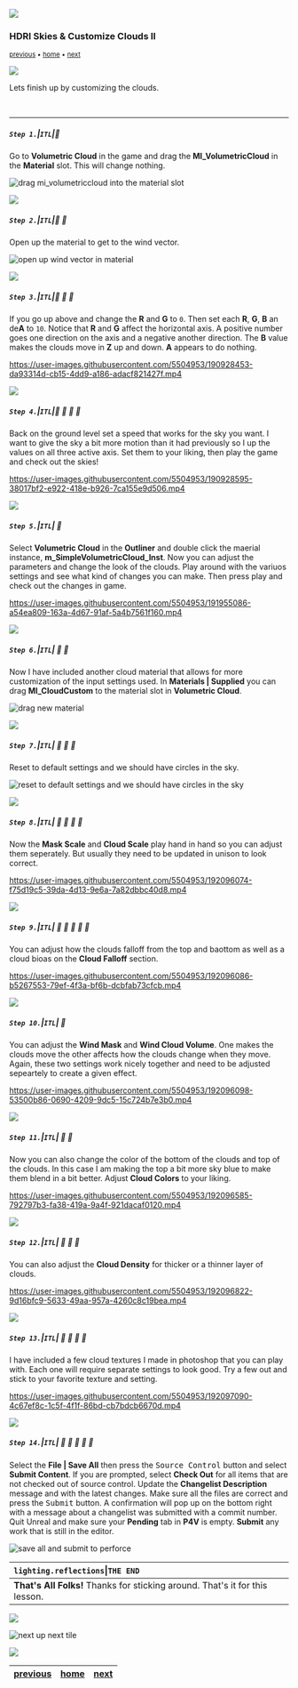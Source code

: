 ![](../images/line3.png)

### HDRI Skies & Customize Clouds II
<sub>[previous](../) • [home](../README.md#user-content-ue5-lighting) • [next](../)</sub>

![](../images/line3.png)

Lets finish up by customizing the clouds.

<br>

---


##### `Step 1.`\|`ITL`|:small_blue_diamond:

Go to **Volumetric Cloud** in the game and drag the **MI_VolumetricCloud** in the **Material** slot.  This will change nothing.

![drag mi_volumetriccloud into the material slot](images/changeCloudMat.png)

![](../images/line2.png)

##### `Step 2.`\|`ITL`|:small_blue_diamond: :small_blue_diamond: 

Open up the material to get to the wind vector.   

![open up wind vector in material](images/windVector.png)

![](../images/line2.png)

##### `Step 3.`\|`ITL`|:small_blue_diamond: :small_blue_diamond: :small_blue_diamond:

If you go up above and change the **R** and **G** to `0`.  Then set each **R**, **G**, **B** an de**A** to `10`.  Notice that **R** and **G** affect the horizontal axis.  A positive number goes one direction on the axis and a negative another direction.  The **B** value makes the clouds move in **Z** up and down.  **A** appears to do nothing.

https://user-images.githubusercontent.com/5504953/190928453-da93314d-cb15-4dd9-a186-adacf821427f.mp4


![](../images/line2.png)

##### `Step 4.`\|`ITL`|:small_blue_diamond: :small_blue_diamond: :small_blue_diamond: :small_blue_diamond:

Back on the ground level set a speed that works for the sky you want.  I want to give the sky a bit more motion than it had previously so I up the values on all three active axis. Set them to your liking, then play the game and check out the skies!

https://user-images.githubusercontent.com/5504953/190928595-38017bf2-e922-418e-b926-7ca155e9d506.mp4

![](../images/line2.png)

##### `Step 5.`\|`ITL`| :small_orange_diamond:

Select **Volumetric Cloud** in the **Outliner** and double click the maerial instance, **m_SimpleVolumetricCloud_Inst**. Now you can adjust the parameters and change the look of the clouds.  Play around with the variuos settings and see what kind of changes you can make.  Then press play and check out the changes in game.

https://user-images.githubusercontent.com/5504953/191955086-a54ea809-163a-4d67-91af-5a4b7561f160.mp4

![](../images/line2.png)

##### `Step 6.`\|`ITL`| :small_orange_diamond: :small_blue_diamond:

Now I have included another cloud material that allows for more customization of the input settings used. In **Materials | Supplied** you can drag **MI_CloudCustom** to the material slot in **Volumetric Cloud**.

![drag new material](images/addMICloudCustom.png)

![](../images/line2.png)

##### `Step 7.`\|`ITL`| :small_orange_diamond: :small_blue_diamond: :small_blue_diamond:

Reset to default settings and we should have circles in the sky.

![reset to default settings and we should have circles in the sky](images/defaultSettings.png)

![](../images/line2.png)

##### `Step 8.`\|`ITL`| :small_orange_diamond: :small_blue_diamond: :small_blue_diamond: :small_blue_diamond:

Now the **Mask Scale** and **Cloud Scale** play hand in hand so you can adjust them seperately.  But usually they need to be updated in unison to look correct.

https://user-images.githubusercontent.com/5504953/192096074-f75d19c5-39da-4d13-9e6a-7a82dbbc40d8.mp4

![](../images/line2.png)

##### `Step 9.`\|`ITL`| :small_orange_diamond: :small_blue_diamond: :small_blue_diamond: :small_blue_diamond: :small_blue_diamond:

You can adjust how the clouds falloff from the top and baottom as well as a cloud bioas on the **Cloud Falloff** section.

https://user-images.githubusercontent.com/5504953/192096086-b5267553-79ef-4f3a-bf6b-dcbfab73cfcb.mp4

![](../images/line2.png)

##### `Step 10.`\|`ITL`| :large_blue_diamond:

You can adjust the **Wind Mask** and **Wind Cloud Volume**.  One makes the clouds move the other affects how the clouds change when they move.  Again, these two settings work nicely together and need to be adjusted sepeartely to create a given effect.

https://user-images.githubusercontent.com/5504953/192096098-53500b86-0690-4209-9dc5-15c724b7e3b0.mp4

![](../images/line2.png)

##### `Step 11.`\|`ITL`| :large_blue_diamond: :small_blue_diamond: 

Now you can also change the color of the bottom of the clouds and top of the clouds.  In this case I am making the top a bit more sky blue to make them blend in a bit better. Adjust **Cloud Colors** to your liking.

https://user-images.githubusercontent.com/5504953/192096585-792797b3-fa38-419a-9a4f-921dacaf0120.mp4

![](../images/line2.png)

##### `Step 12.`\|`ITL`| :large_blue_diamond: :small_blue_diamond: :small_blue_diamond: 

You can also adjust the **Cloud Density** for thicker or a thinner layer of clouds.

https://user-images.githubusercontent.com/5504953/192096822-9d16bfc9-5633-49aa-957a-4260c8c19bea.mp4

![](../images/line2.png)

##### `Step 13.`\|`ITL`| :large_blue_diamond: :small_blue_diamond: :small_blue_diamond:  :small_blue_diamond: 

I have included a few cloud textures I made in photoshop that you can play with.  Each one will require separate settings to look good. Try a few out and stick to your favorite texture and setting.

https://user-images.githubusercontent.com/5504953/192097090-4c67ef8c-1c5f-4f1f-86bd-cb7bdcb6670d.mp4

![](../images/line2.png)

##### `Step 14.`\|`ITL`| :large_blue_diamond: :small_blue_diamond: :small_blue_diamond: :small_blue_diamond:  :small_blue_diamond: 

Select the **File | Save All** then press the <kbd>Source Control</kbd> button and select **Submit Content**.  If you are prompted, select **Check Out** for all items that are not checked out of source control. Update the **Changelist Description** message and with the latest changes. Make sure all the files are correct and press the <kbd>Submit</kbd> button. A confirmation will pop up on the bottom right with a message about a changelist was submitted with a commit number. Quit Unreal and make sure your **Pending** tab in **P4V** is empty. **Submit** any work that is still in the editor.

![save all and submit to perforce](images/submitP4.png)

| `lighting.reflections`\|`THE END`| 
| :--- |
| **That's All Folks!** Thanks for sticking around. That's it for this lesson. |

![](../images/line.png)

<!-- <img src="https://via.placeholder.com/1000x100/45D7CA/000000/?text=The End!"> -->
![next up next tile](images/banner.png)

![](../images/line.png)

| [previous](../)| [home](../README.md#user-content-ue5-lighting) | [next](../)|
|---|---|---|
